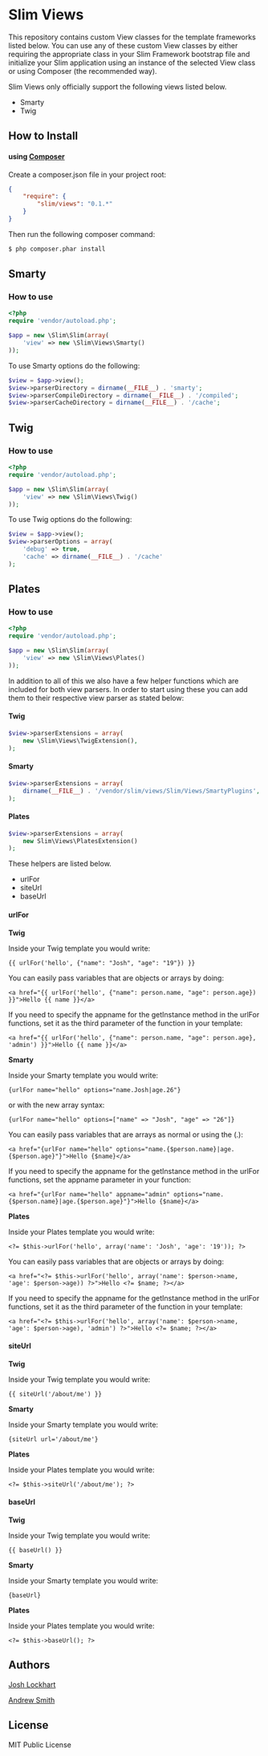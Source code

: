 # Slim Views

This repository contains custom View classes for the template frameworks listed below. 
You can use any of these custom View classes by either requiring the appropriate class in your 
Slim Framework bootstrap file and initialize your Slim application using an instance of 
the selected View class or using Composer (the recommended way).

Slim Views only officially support the following views listed below.

- Smarty
- Twig

## How to Install

#### using [Composer](http://getcomposer.org/)

Create a composer.json file in your project root:
    
```json
{
    "require": {
        "slim/views": "0.1.*"
    }
}
```

Then run the following composer command:

```bash
$ php composer.phar install
```

## Smarty

### How to use
    
```php
<?php
require 'vendor/autoload.php';

$app = new \Slim\Slim(array(
    'view' => new \Slim\Views\Smarty()
));
```

To use Smarty options do the following:
    
```php
$view = $app->view();
$view->parserDirectory = dirname(__FILE__) . 'smarty';
$view->parserCompileDirectory = dirname(__FILE__) . '/compiled';
$view->parserCacheDirectory = dirname(__FILE__) . '/cache';
```

## Twig

### How to use
    
```php
<?php
require 'vendor/autoload.php';

$app = new \Slim\Slim(array(
    'view' => new \Slim\Views\Twig()
));
```

To use Twig options do the following:
    
```php
$view = $app->view();
$view->parserOptions = array(
    'debug' => true,
    'cache' => dirname(__FILE__) . '/cache'
);
```

## Plates

### How to use

```php
<?php
require 'vendor/autoload.php';

$app = new \Slim\Slim(array(
    'view' => new \Slim\Views\Plates()
));
```

In addition to all of this we also have a few helper functions which are included for both view parsers.
In order to start using these you can add them to their respective view parser as stated below:

#### Twig

```php
$view->parserExtensions = array(
    new \Slim\Views\TwigExtension(),
);
```

#### Smarty

```php
$view->parserExtensions = array(
    dirname(__FILE__) . '/vendor/slim/views/Slim/Views/SmartyPlugins',
);
```

#### Plates

```php
$view->parserExtensions = array(
    new Slim\Views\PlatesExtension()
);
```

These helpers are listed below.

- urlFor
- siteUrl
- baseUrl

#### urlFor

__Twig__

Inside your Twig template you would write:

    {{ urlFor('hello', {"name": "Josh", "age": "19"}) }}

You can easily pass variables that are objects or arrays by doing:

    <a href="{{ urlFor('hello', {"name": person.name, "age": person.age}) }}">Hello {{ name }}</a>

If you need to specify the appname for the getInstance method in the urlFor functions, set it as the third parameter of the function
in your template:

    <a href="{{ urlFor('hello', {"name": person.name, "age": person.age}, 'admin') }}">Hello {{ name }}</a>

__Smarty__

Inside your Smarty template you would write:

    {urlFor name="hello" options="name.Josh|age.26"}

or with the new array syntax:

    {urlFor name="hello" options=["name" => "Josh", "age" => "26"]}

You can easily pass variables that are arrays as normal or using the (.):

    <a href="{urlFor name="hello" options="name.{$person.name}|age.{$person.age}"}">Hello {$name}</a>

If you need to specify the appname for the getInstance method in the urlFor functions, set the appname parameter in your function:

    <a href="{urlFor name="hello" appname="admin" options="name.{$person.name}|age.{$person.age}"}">Hello {$name}</a>

__Plates__

Inside your Plates template you would write:

    <?= $this->urlFor('hello', array('name': 'Josh', 'age': '19')); ?>

You can easily pass variables that are objects or arrays by doing:

    <a href="<?= $this->urlFor('hello', array('name': $person->name, 'age': $person->age)) ?>">Hello <?= $name; ?></a>

If you need to specify the appname for the getInstance method in the urlFor functions, set it as the third parameter of the function
in your template:

    <a href="<?= $this->urlFor('hello', array('name': $person->name, 'age': $person->age), 'admin') ?>">Hello <?= $name; ?></a>

#### siteUrl

__Twig__

Inside your Twig template you would write:

    {{ siteUrl('/about/me') }}

__Smarty__

Inside your Smarty template you would write:

    {siteUrl url='/about/me'}

__Plates__

Inside your Plates template you would write:

    <?= $this->siteUrl('/about/me'); ?>

#### baseUrl

__Twig__

Inside your Twig template you would write:

    {{ baseUrl() }}

__Smarty__

Inside your Smarty template you would write:

    {baseUrl}

__Plates__

Inside your Plates template you would write:

    <?= $this->baseUrl(); ?>

## Authors

[Josh Lockhart](https://github.com/codeguy)

[Andrew Smith](https://github.com/silentworks)

## License

MIT Public License